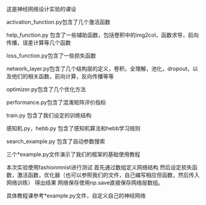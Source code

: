 这是神经网络设计实验的课设

activation_function.py包含了几个激活函数

help_function.py 包含了一些辅助函数，包括卷积中的img2col，函数求导，前向传播，误差计算等几个函数

loss_function.py包含了一些损失函数

network_layer.py包含了几个结构层的定义，卷积，全理解，池化，dropout，以及他们的相关函数，前向计算，反向传播等等

optimizer.py包含了几个优化方法

performance.py包含了混淆矩阵评价指标

train.py 包含了我们设定的训练结构

感知机.py，hebb.py 包含了感知机算法和hebb学习规则

search_example.py 包含了自动参数搜索

三个*example.py文件演示了我们的框架的基础使用教程

本次实验使用fashionmnist进行测试
首先通过数组定义网络结构
然后设定损失函数，激活函数，优化器（也可以参照我们的文件，自己编写相应但函数，然后传入网络训练）
得出结果
网络保存使用np.save直接保存网络层数组。

具体教程课参考*example.py文件，自定义自己的神经网络
